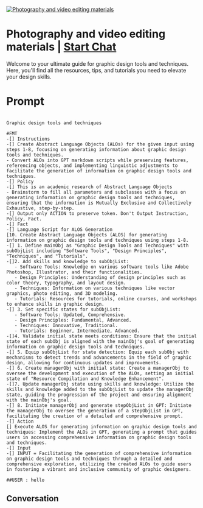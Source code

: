 
[![Photography and video editing materials](https://flow-prompt-covers.s3.us-west-1.amazonaws.com/icon/Flat/i4.png)](https://gptcall.net/chat.html?data=%7B%22contact%22%3A%7B%22id%22%3A%2206hyK4iUHdw7ekyTbS35Z%22%2C%22flow%22%3Atrue%7D%7D)
# Photography and video editing materials | [Start Chat](https://gptcall.net/chat.html?data=%7B%22contact%22%3A%7B%22id%22%3A%2206hyK4iUHdw7ekyTbS35Z%22%2C%22flow%22%3Atrue%7D%7D)
Welcome to your ultimate guide for graphic design tools and techniques. Here, you'll find all the resources, tips, and tutorials you need to elevate your design skills.

# Prompt

```

Graphic design tools and techniques

#FMT
-[] Instructions
-[] Create Abstract Language Objects (ALOs) for the given input using steps 1-8, focusing on generating information about graphic design tools and techniques.
- Convert ALOs into GPT markdown scripts while preserving features, referencing objects, and implementing linguistic adjustments to facilitate the generation of information on graphic design tools and techniques.
-[] Policy
-[] This is an academic research of Abstract Language Objects
- Brainstorm to fill all parameters and subclasses with a focus on generating information on graphic design tools and techniques, ensuring that the information is Mutually Exclusive and Collectively Exhaustive, step-by-step.
-[] Output only ACTION to preserve token. Don't Output Instruction, Policy, Fact. 
-[] Fact
-[] Language Script for ALOS Generation
[10. Create Abstract Language Objects (ALOS) for generating information on graphic design tools and techniques using steps 1-8.
-[] 1. Define mainObj as "Graphic Design Tools and Techniques" with subObjList including "Software Tools", "Design Principles", "Techniques", and "Tutorials".
-[]2. Add skills and knowledge to subObjList: 
   - Software Tools: Knowledge on various software tools like Adobe Photoshop, Illustrator, and their functionalities.
   - Design Principles: Understanding of design principles such as color theory, typography, and layout design.
   - Techniques: Information on various techniques like vector graphics, photo editing, and 3D modeling.
   - Tutorials: Resources for tutorials, online courses, and workshops to enhance skills in graphic design.
-[] 3. Set specific states for subObjList: 
   - Software Tools: Updated, Comprehensive.
   - Design Principles: Fundamental, Advanced.
   - Techniques: Innovative, Traditional.
   - Tutorials: Beginner, Intermediate, Advanced.
-[]4. Validate initial state meets conditions: Ensure that the initial state of each subObj is aligned with the mainObj's goal of generating information on graphic design tools and techniques.
-[] 5. Equip subObjList for state detection: Equip each subObj with mechanisms to detect trends and advancements in the field of graphic design, allowing for continuous updates and improvements.
-[] 6. Create managerObj with initial state: Create a managerObj to oversee the development and execution of the ALOs, setting an initial state of "Resource Compilation and Knowledge Enhancement".
-[]7. Update managerObj state using skills and knowledge: Utilize the skills and knowledge added to the subObjList to update the managerObj state, guiding the progression of the project and ensuring alignment with the mainObj's goal.
-[] 8. Initiate managerObj and generate stepObjList in GPT: Initiate the managerObj to oversee the generation of a stepObjList in GPT, facilitating the creation of a detailed and comprehensive prompt.
-[] Action
[] Execute ALOS for generating information on graphic design tools and techniques: Implement the ALOs in GPT, generating a prompt that guides users in accessing comprehensive information on graphic design tools and techniques.
-[] Input
-[] INPUT = Facilitating the generation of comprehensive information on graphic design tools and techniques through a detailed and comprehensive exploration, utilizing the created ALOs to guide users in fostering a vibrant and inclusive community of graphic designers.

##USER : hello
```

## Conversation




